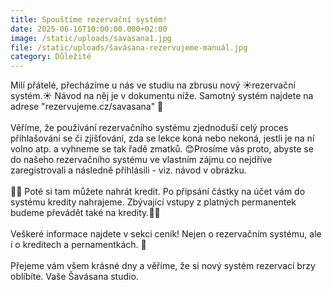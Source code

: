 ```yaml
---
title: Spouštíme rezervační systém!
date: 2025-06-16T10:00:00.000+02:00
image: /static/uploads/savasana1.jpg
file: /static/uploads/šavásana-rezervujeme-manuál.jpg
category: Důležité
---
```

Milí přátelé, přecházíme u nás ve studiu na zbrusu nový ☀️rezervační systém.☀️ Návod na něj je v dokumentu níže. Samotný systém najdete na adrese "rezervujeme.cz/savasana" 🎯 \
\
Věříme, že používání rezervačního systému zjednoduší celý proces přihlašování se či zjišťování, zda se lekce koná nebo nekoná, jestli je na ní volno atp. a vyhneme se tak řadě zmatků. 😊Prosíme vás proto, abyste se do našeho rezervačního systému ve vlastním zájmu co nejdříve zaregistrovali a následně přihlásili - viz. návod v obrázku. \
\
💸💸 Poté si tam můžete nahrát kredit. Po připsání částky na účet vám do systému kredity nahrajeme. Zbývající vstupy z platných permanentek budeme převádět také na kredity.💸💸 \
\
Veškeré informace najdete v sekci ceník! Nejen o rezervačním systému, ale i o kreditech a pernamentkách. 💛 \
\
Přejeme vám všem krásné dny a věříme, že si nový systém rezervací brzy oblíbíte. Vaše Šavásana studio.
